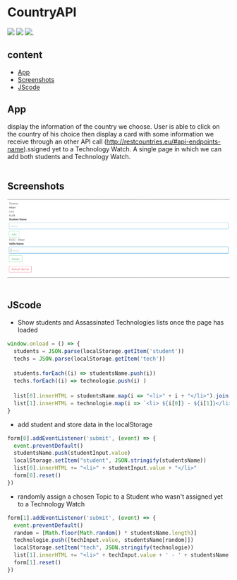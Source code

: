 # CountryAPI
![](https://img.shields.io/badge/javaScript-gray?logo=javaScript)
![](https://img.shields.io/badge/HTML-gray?logo=HTML5)
![](https://img.shields.io/badge/Bootstrap_vue-gray?logo=Bootstrap).

## content
* [App](#app)
* [Screenshots](#screenshots)
* [JScode](#JScode)

## App
display the information of the country we choose.
User is able to click on the country of his choice then display a card with some information we receive through an other API call (http://restcountries.eu/#api-endpoints-name).ssigned yet to a Technology Watch. A single page in which we can add both students and Technology Watch.
<br><br>
## Screenshots
![Test Image 4](https://github.com/mowafag-omer/Technology-Watch-Assignation/blob/master/Capture.PNG)
<br><br>
## JScode
- Show students and Assassinated Technologies lists once the page has loaded
```js
window.onload = () => {
  students = JSON.parse(localStorage.getItem('student')) 
  techs = JSON.parse(localStorage.getItem('tech')) 
  
  students.forEach((i) => studentsName.push(i))
  techs.forEach((i) => technologie.push(i) )

  list[0].innerHTML = studentsName.map(i => "<li>" + i + "</li>").join('') 
  list[1].innerHTML = technologie.map(i => `<li> ${i[0]} - ${i[1]}</li>`).join('') 
}
```
- add student and store data in the localStorage
```js
form[0].addEventListener('submit', (event) => {
  event.preventDefault()
  studentsName.push(studentInput.value)
  localStorage.setItem("student", JSON.stringify(studentsName))
  list[0].innerHTML += "<li>" + studentInput.value + "</li>"
  form[0].reset()  
})
```
- randomly assign a chosen Topic to a Student who wasn't assigned yet to a Technology Watch
```js
form[1].addEventListener('submit', (event) => {
  event.preventDefault()
  random = [Math.floor(Math.random() * studentsName.length)]
  technologie.push([techInput.value, studentsName[random]])
  localStorage.setItem("tech", JSON.stringify(technologie))
  list[1].innerHTML += "<li>" + techInput.value + ' - ' + studentsName[random] + "</li>"
  form[1].reset()
})

```
